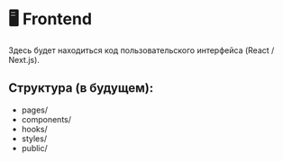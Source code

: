 # 🖥 Frontend

Здесь будет находиться код пользовательского интерфейса (React / Next.js).

## Структура (в будущем):
- pages/
- components/
- hooks/
- styles/
- public/
